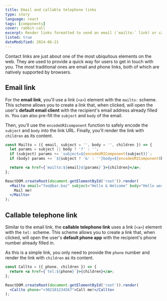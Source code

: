 ```yaml
---
title: Email and callable telephone links
type: story
language: react
tags: [components]
cover: rabbit-call
excerpt: Render links formatted to send an email (`mailto:` link) or call a phone number (`tel:` link).
listed: true
dateModified: 2024-06-21
---
```


Contact links are just about one of the most ubiquitous elements on the web. They are used to provide a quick way for users to get in touch with you. The most traditional ones are email and phone links, both of which are natively supported by browsers.

## Email link

For the **email link**, you'll use a link (`<a>`) element with the `mailto:` scheme. This scheme allows you to create a link that, when clicked, will open the user's **default email client** with the recipient's email address already filled in. You can also pre-fill the `subject` and `body` of the email.

Then, you'll use the `encodeURIcomponent` function to safely encode the `subject` and `body` into the link URL. Finally, you'll render the link with `children` as its content.

```jsx
const Mailto = ({ email, subject = '', body = '', children }) => {
  let params = subject || body ? '?' : '';
  if (subject) params += `subject=${encodeURIComponent(subject)}`;
  if (body) params += `${subject ? '&' : ''}body=${encodeURIComponent(body)}`;

  return <a href={`mailto:${email}${params}`}>{children}</a>;
};

ReactDOM.createRoot(document.getElementById('root')).render(
  <Mailto email="foo@bar.baz" subject="Hello & Welcome" body="Hello world!">
    Mail me!
  </Mailto>
);
```

## Callable telephone link

Similar to the email link, the **callable telephone link** uses a link (`<a>`) element with the `tel:` scheme. This scheme allows you to create a link that, when clicked, will open the user's **default phone app** with the recipient's phone number already filled in.

As this is a simple link, you only need to provide the `phone` number and render the link with `children` as its content.

```jsx
const Callto = ({ phone, children }) => {
  return <a href={`tel:${phone}`}>{children}</a>;
};

ReactDOM.createRoot(document.getElementById('root')).render(
  <Callto phone="+302101234567">Call me!</Callto>
);
```
